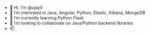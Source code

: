 - 👋 Hi, I’m @ujay0
- 👀 I’m interested in Java, Angular, Python, Elastic, Kibana, MongoDB
- 🌱 I’m currently learning Python Flask
- 💞️ I’m looking to collaborate on Java/Python backend libraries
- 📫 

<!---
ujay0/ujay0 is a ✨ special ✨ repository because its `README.md` (this file) appears on your GitHub profile.
You can click the Preview link to take a look at your changes.
--->
